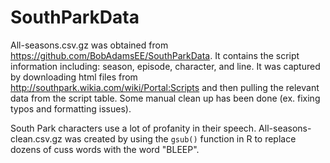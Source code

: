 # SouthParkData

All-seasons.csv.gz was obtained from https://github.com/BobAdamsEE/SouthParkData. It contains the script information including: season, episode, character, and line. It was captured by downloading html files from http://southpark.wikia.com/wiki/Portal:Scripts and then pulling the relevant data from the script table.  Some manual clean up has been done (ex. fixing typos and formatting issues).

South Park characters use a lot of profanity in their speech. All-seasons-clean.csv.gz was created by using the `gsub()` function in R to replace dozens of cuss words with the word "BLEEP".